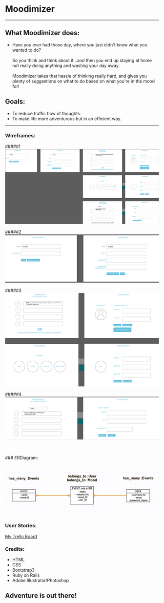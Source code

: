 
# Moodimizer
----------------------------------
  
## What Moodimizer does:

  - Have you ever had those day, where you just didn't know what you wanted to do? 
  <br><br>
  So you think and think about it...and then you end up staying at home not really doing anything and wasting your day away.<br><br>
  Moodimizer takes that hassle of thinking really hard, and gives you plenty of suggestions on what to do based on what you're in the mood for!

## Goals:

  - To reduce traffic flow of thoughts.
  - To make life more adventurous but in an efficient way.
  
  
-----------------------------------------  
### Wireframes:

#####1
![image](https://raw.githubusercontent.com/wuj00/moodimizer/master/app/assets/images/Wireframe1.png)

#####2
![image](https://raw.githubusercontent.com/wuj00/moodimizer/master/app/assets/images/Wireframe2.png)

#####3
![image](https://raw.githubusercontent.com/wuj00/moodimizer/master/app/assets/images/Wireframe3.png)

#####4
![image](https://raw.githubusercontent.com/wuj00/moodimizer/master/app/assets/images/Wireframe4.png)

<br>
<br>
### ERDiagram:

![image](https://raw.githubusercontent.com/wuj00/moodimizer/master/app/assets/images/ERDiagram%20Model.png)
------------------------------------------

### User Stories:

<a href="https://trello.com/b/7YuAZz35/project-2-moody-events">My Trello Board</a>
### Credits:
- HTML
- CSS
- Bootstrap3
- Ruby on Rails
- Adobe Illustrator/Photoshop

## Adventure is out there!
